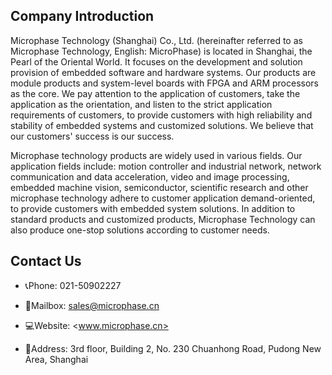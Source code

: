 ## Company Introduction

Microphase Technology (Shanghai) Co., Ltd. (hereinafter referred to as Microphase Technology, English: MicroPhase) is located in Shanghai, the Pearl of the Oriental World. It focuses on the development and solution provision of embedded software and hardware systems. Our products are module products and system-level boards with FPGA and ARM processors as the core. We pay attention to the application of customers, take the application as the orientation, and listen to the strict application requirements of customers, to provide customers with high reliability and stability of embedded systems and customized solutions. We believe that our customers' success is our success.

Microphase technology products are widely used in various fields. Our application fields include: motion controller and industrial network, network communication and data acceleration, video and image processing, embedded machine vision, semiconductor, scientific research and other microphase technology adhere to customer application demand-oriented, to provide customers with embedded system solutions. In addition to standard products and customized products, Microphase Technology can also produce one-stop solutions according to customer needs.

## Contact Us

- 📞Phone: 021-50902227

-  📧Mailbox: <sales@microphase.cn>

-  💻Website: <www.microphase.cn>

-  🏢Address: 3rd floor, Building 2, No. 230 Chuanhong Road, Pudong New Area, Shanghai
